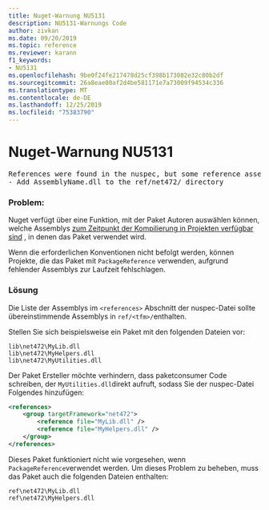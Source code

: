 ```yaml
---
title: Nuget-Warnung NU5131
description: NU5131-Warnungs Code
author: zivkan
ms.date: 09/20/2019
ms.topic: reference
ms.reviewer: karann
f1_keywords:
- NU5131
ms.openlocfilehash: 9be0f24fe217478d25cf398b173082e32c80b2df
ms.sourcegitcommit: 26a8eae00af2d4be581171e7a73009f94534c336
ms.translationtype: MT
ms.contentlocale: de-DE
ms.lasthandoff: 12/25/2019
ms.locfileid: "75383790"
---
```

# <a name="nuget-warning-nu5131"></a>Nuget-Warnung NU5131

<pre>References were found in the nuspec, but some reference assemblies were not found in both the nuspec and ref folder. Add the following reference assemblies:
- Add AssemblyName.dll to the ref/net472/ directory</pre>

### <a name="issue"></a>Problem:

Nuget verfügt über eine Funktion, mit der Paket Autoren auswählen können, welche Assemblys [zum Zeitpunkt der Kompilierung in Projekten verfügbar sind](../../create-packages/Select-assemblies-referenced-by-projects.md) , in denen das Paket verwendet wird.

Wenn die erforderlichen Konventionen nicht befolgt werden, können Projekte, die das Paket mit `PackageReference` verwenden, aufgrund fehlender Assemblys zur Laufzeit fehlschlagen.

### <a name="solution"></a>Lösung

Die Liste der Assemblys im `<references>` Abschnitt der nuspec-Datei sollte übereinstimmende Assemblys in `ref/<tfm>/`enthalten.

Stellen Sie sich beispielsweise ein Paket mit den folgenden Dateien vor:

```text
lib\net472\MyLib.dll
lib\net472\MyHelpers.dll
lib\net472\MyUtilities.dll
```

Der Paket Ersteller möchte verhindern, dass paketconsumer Code schreiben, der `MyUtilities.dll`direkt aufruft, sodass Sie der nuspec-Datei Folgendes hinzufügen:

```xml
<references>
    <group targetFramework="net472">
        <reference file="MyLib.dll" />
        <reference file="MyHelpers.dll" />
    </group>
</references>
```

Dieses Paket funktioniert nicht wie vorgesehen, wenn `PackageReference`verwendet werden. Um dieses Problem zu beheben, muss das Paket auch die folgenden Dateien enthalten:

```text
ref\net472\MyLib.dll
ref\net472\MyHelpers.dll
```
